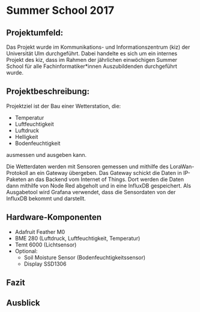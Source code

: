 # Summer School 2017


## Projektumfeld:
Das Projekt wurde im Kommunikations- und Informationszentrum (kiz) der Universität Ulm durchgeführt. 
Dabei handelte es sich um ein internes Projekt des kiz, dass im Rahmen der jährlichen einwöchigen Summer School für alle Fachinformatiker*innen Auszubildenden durchgeführt wurde.  



## Projektbeschreibung:
Projektziel ist der Bau einer Wetterstation, die:
- Temperatur
- Luftfeuchtigkeit
- Luftdruck
- Helligkeit
- Bodenfeuchtigkeit 

ausmessen und ausgeben kann.
 
Die Wetterdaten werden mit Sensoren gemessen und mithilfe des LoraWan-Protokoll an ein Gateway übergeben. Das Gateway schickt die Daten in IP-Paketen an das Backend vom Internet of Things.
Dort werden die Daten dann mithilfe von Node Red abgeholt und in eine InfluxDB gespeichert. 
Als Ausgabetool wird Grafana verwendet, dass die Sensordaten von der InfluxDB bekommt und darstellt. 


## Hardware-Komponenten
- Adafruit Feather M0
- BME 280 (Luftdruck, Luftfeuchtigkeit, Temperatur)
- Temt 6000 (Lichtsensor)
- Optional: 
	- Soil Moisture Sensor (Bodenfeuchtigkeitssensor)
	- Display SSD1306

	
## Fazit

## Ausblick
	
	
	
